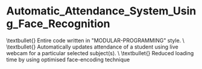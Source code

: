 # Automatic_Attendance_System_Using_Face_Recognition
\textbullet{} Entire code written in "MODULAR-PROGRAMMING" style. \\
\textbullet{} Automatically updates attendance of a student using live webcam for a particular selected subject(s). \\
\textbullet{} Reduced loading time by using optimised face-encoding technique
